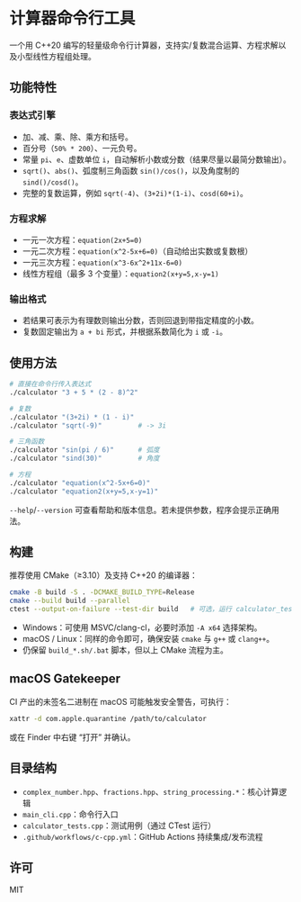 # 计算器命令行工具

一个用 C++20 编写的轻量级命令行计算器，支持实/复数混合运算、方程求解以及小型线性方程组处理。

## 功能特性

### 表达式引擎
- 加、减、乘、除、乘方和括号。
- 百分号（`50% * 200`）、一元负号。
- 常量 `pi`、`e`、虚数单位 `i`，自动解析小数或分数（结果尽量以最简分数输出）。
- `sqrt()`、`abs()`、弧度制三角函数 `sin()/cos()`，以及角度制的 `sind()/cosd()`。
- 完整的复数运算，例如 `sqrt(-4)`、`(3+2i)*(1-i)`、`cosd(60+i)`。

### 方程求解
- 一元一次方程：`equation(2x+5=0)`
- 一元二次方程：`equation(x^2-5x+6=0)`（自动给出实数或复数根）
- 一元三次方程：`equation(x^3-6x^2+11x-6=0)`
- 线性方程组（最多 3 个变量）：`equation2(x+y=5,x-y=1)`

### 输出格式
- 若结果可表示为有理数则输出分数，否则回退到带指定精度的小数。
- 复数固定输出为 `a + bi` 形式，并根据系数简化为 `i` 或 `-i`。

## 使用方法

```bash
# 直接在命令行传入表达式
./calculator "3 + 5 * (2 - 8)^2"

# 复数
./calculator "(3+2i) * (1 - i)"
./calculator "sqrt(-9)"         # -> 3i

# 三角函数
./calculator "sin(pi / 6)"      # 弧度
./calculator "sind(30)"         # 角度

# 方程
./calculator "equation(x^2-5x+6=0)"
./calculator "equation2(x+y=5,x-y=1)"
```

`--help`/`--version` 可查看帮助和版本信息。若未提供参数，程序会提示正确用法。

## 构建

推荐使用 CMake（≥3.10）及支持 C++20 的编译器：

```bash
cmake -B build -S . -DCMAKE_BUILD_TYPE=Release
cmake --build build --parallel
ctest --output-on-failure --test-dir build   # 可选，运行 calculator_tests
```

- Windows：可使用 MSVC/clang-cl，必要时添加 `-A x64` 选择架构。
- macOS / Linux：同样的命令即可，确保安装 `cmake` 与 `g++` 或 `clang++`。
- 仍保留 `build_*.sh/.bat` 脚本，但以上 CMake 流程为主。

## macOS Gatekeeper

CI 产出的未签名二进制在 macOS 可能触发安全警告，可执行：

```bash
xattr -d com.apple.quarantine /path/to/calculator
```

或在 Finder 中右键 “打开” 并确认。

## 目录结构

- `complex_number.hpp`、`fractions.hpp`、`string_processing.*`：核心计算逻辑
- `main_cli.cpp`：命令行入口
- `calculator_tests.cpp`：测试用例（通过 CTest 运行）
- `.github/workflows/c-cpp.yml`：GitHub Actions 持续集成/发布流程

## 许可

MIT
